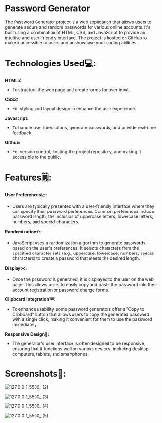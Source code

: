 # Password Generator

The Password Generator project is a web application that allows users to generate secure and random passwords for various online accounts. It's built using a combination of HTML, CSS, and JavaScript to provide an intuitive and user-friendly interface. The project is hosted on GitHub to make it accessible to users and to showcase your coding abilities.

# Technologies Used💻:

**HTML5:**
   * To structure the web page and create forms for user input.
     
**CSS3:**
   * For styling and layout design to enhance the user experience.
     
**Javascript:**
   * To handle user interactions, generate passwords, and provide real-time feedback.

**Github:**
   * For version control, hosting the project repository, and making it accessible to the public.
   
# Features🗒:

**User Preferences📈:**

* Users are typically presented with a user-friendly interface where they can specify their password preferences. Common preferences include password length, the inclusion of uppercase letters, lowercase letters, numbers, and special characters.

**Randomization⚡::**

* JavaScript uses a randomization algorithm to generate passwords based on the user's preferences. It selects characters from the specified character sets (e.g., uppercase, lowercase, numbers, special characters) to create a password that meets the desired length.

**Display✉️:**

* Once the password is generated, it is displayed to the user on the web page. This allows users to easily copy and paste the password into their account registration or password change forms.

**Clipboard Integration➿:**

* To enhance usability, some password generators offer a "Copy to Clipboard" button that allows users to copy the generated password with a single click, making it convenient for them to use the password immediately.

**Responsive Design🔧:**

* The generator's user interface is often designed to be responsive, ensuring that it functions well on various devices, including desktop computers, tablets, and smartphones.

# Screenshots🤗:

![127 0 0 1_5500_ (2)](https://github.com/iamvijay98/Password-Generator/assets/133564952/313129a2-7db5-4695-ad34-766de7c1049e)

![127 0 0 1_5500_ (3)](https://github.com/iamvijay98/Password-Generator/assets/133564952/bd53ebd1-ea34-4481-8268-00855af10313)

![127 0 0 1_5500_ (4)](https://github.com/iamvijay98/Password-Generator/assets/133564952/7f50878b-7dc4-4f58-ade6-3ba6f576e8ce)

![127 0 0 1_5500_ (5)](https://github.com/iamvijay98/Password-Generator/assets/133564952/a2f9a456-0d05-4f01-b696-cd4394812854)



